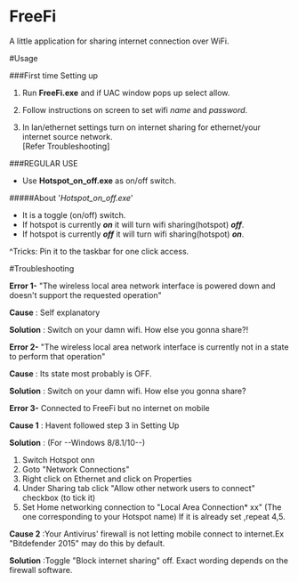 # FreeFi
A little application for sharing internet connection over WiFi.






#Usage

###First time Setting up

1. Run **FreeFi.exe** and if UAC window pops up select allow.
2. Follow instructions on screen to set wifi *name* and *password*.

3. In lan/ethernet settings turn on internet sharing for ethernet/your internet source network.  
  [Refer Troubleshooting]

###REGULAR USE

* Use **Hotspot_on_off.exe** as on/off switch.

#####About  '*Hotspot_on_off.exe*'
* It is a toggle (on/off) switch. 
* If hotspot is currently ***on*** it will turn wifi sharing(hotspot) ***off***.
* If hotspot is currently ***off*** it will turn wifi sharing(hotspot) ***on***.



^Tricks:
Pin it to the taskbar for one click access.

#Troubleshooting


**Error 1-** "The wireless local area network interface is powered down and doesn't support the requested operation"

**Cause**    : Self explanatory

**Solution** : Switch on your damn wifi. How else you gonna share?!


**Error 2-** "The wireless local area network interface is currently not in a state to perform that operation"

**Cause**    : Its state most probably is OFF.

**Solution** : Switch on your damn wifi. How else you gonna share?


**Error 3-**  Connected to FreeFi but no internet on mobile

**Cause 1**  : Havent followed step 3 in Setting Up

**Solution** : (For --Windows 8/8.1/10--)

  1. Switch Hotspot onn
  2. Goto "Network Connections"
  3. Right click on Ethernet and click on Properties
  4. Under Sharing tab click "Allow other network users to connect" checkbox (to tick it)
  5. Set Home networking connection to "Local Area Connection* xx" (The one corresponding to your Hotspot name)
    If it is already set ,repeat 4,5.

**Cause 2**  :Your Antivirus' firewall is not letting mobile connect to internet.Ex "Bitdefender 2015" may do this by default.

**Solution** :Toggle "Block internet sharing"  off. Exact wording depends on the firewall software.

